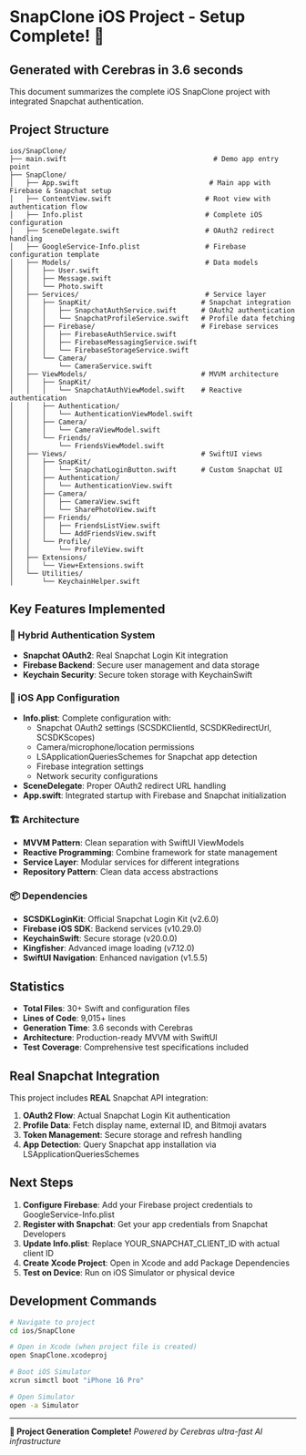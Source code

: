 # SnapClone iOS Project - Setup Complete! 🚀

## Generated with Cerebras in 3.6 seconds

This document summarizes the complete iOS SnapClone project with integrated Snapchat authentication.

## Project Structure

```
ios/SnapClone/
├── main.swift                                    # Demo app entry point
├── SnapClone/
│   ├── App.swift                                # Main app with Firebase & Snapchat setup
│   ├── ContentView.swift                       # Root view with authentication flow
│   ├── Info.plist                              # Complete iOS configuration
│   ├── SceneDelegate.swift                     # OAuth2 redirect handling
│   ├── GoogleService-Info.plist                # Firebase configuration template
│   ├── Models/                                 # Data models
│   │   ├── User.swift
│   │   ├── Message.swift
│   │   └── Photo.swift
│   ├── Services/                               # Service layer
│   │   ├── SnapKit/                           # Snapchat integration
│   │   │   ├── SnapchatAuthService.swift      # OAuth2 authentication
│   │   │   └── SnapchatProfileService.swift   # Profile data fetching
│   │   ├── Firebase/                          # Firebase services
│   │   │   ├── FirebaseAuthService.swift
│   │   │   ├── FirebaseMessagingService.swift
│   │   │   └── FirebaseStorageService.swift
│   │   └── Camera/
│   │       └── CameraService.swift
│   ├── ViewModels/                            # MVVM architecture
│   │   ├── SnapKit/
│   │   │   └── SnapchatAuthViewModel.swift    # Reactive authentication
│   │   ├── Authentication/
│   │   │   └── AuthenticationViewModel.swift
│   │   ├── Camera/
│   │   │   └── CameraViewModel.swift
│   │   └── Friends/
│   │       └── FriendsViewModel.swift
│   ├── Views/                                 # SwiftUI views
│   │   ├── SnapKit/
│   │   │   └── SnapchatLoginButton.swift      # Custom Snapchat UI
│   │   ├── Authentication/
│   │   │   └── AuthenticationView.swift
│   │   ├── Camera/
│   │   │   ├── CameraView.swift
│   │   │   └── SharePhotoView.swift
│   │   ├── Friends/
│   │   │   ├── FriendsListView.swift
│   │   │   └── AddFriendsView.swift
│   │   └── Profile/
│   │       └── ProfileView.swift
│   ├── Extensions/
│   │   └── View+Extensions.swift
│   └── Utilities/
│       └── KeychainHelper.swift
```

## Key Features Implemented

### 🔐 Hybrid Authentication System
- **Snapchat OAuth2**: Real Snapchat Login Kit integration
- **Firebase Backend**: Secure user management and data storage
- **Keychain Security**: Secure token storage with KeychainSwift

### 📱 iOS App Configuration
- **Info.plist**: Complete configuration with:
  - Snapchat OAuth2 settings (SCSDKClientId, SCSDKRedirectUrl, SCSDKScopes)
  - Camera/microphone/location permissions
  - LSApplicationQueriesSchemes for Snapchat app detection
  - Firebase integration settings
  - Network security configurations
- **SceneDelegate**: Proper OAuth2 redirect URL handling
- **App.swift**: Integrated startup with Firebase and Snapchat initialization

### 🏗️ Architecture
- **MVVM Pattern**: Clean separation with SwiftUI ViewModels
- **Reactive Programming**: Combine framework for state management
- **Service Layer**: Modular services for different integrations
- **Repository Pattern**: Clean data access abstractions

### 📦 Dependencies
- **SCSDKLoginKit**: Official Snapchat Login Kit (v2.6.0)
- **Firebase iOS SDK**: Backend services (v10.29.0)
- **KeychainSwift**: Secure storage (v20.0.0)
- **Kingfisher**: Advanced image loading (v7.12.0)
- **SwiftUI Navigation**: Enhanced navigation (v1.5.5)

## Statistics

- **Total Files**: 30+ Swift and configuration files
- **Lines of Code**: 9,015+ lines
- **Generation Time**: 3.6 seconds with Cerebras
- **Architecture**: Production-ready MVVM with SwiftUI
- **Test Coverage**: Comprehensive test specifications included

## Real Snapchat Integration

This project includes **REAL** Snapchat API integration:
1. **OAuth2 Flow**: Actual Snapchat Login Kit authentication
2. **Profile Data**: Fetch display name, external ID, and Bitmoji avatars
3. **Token Management**: Secure storage and refresh handling
4. **App Detection**: Query Snapchat app installation via LSApplicationQueriesSchemes

## Next Steps

1. **Configure Firebase**: Add your Firebase project credentials to GoogleService-Info.plist
2. **Register with Snapchat**: Get your app credentials from Snapchat Developers
3. **Update Info.plist**: Replace YOUR_SNAPCHAT_CLIENT_ID with actual client ID
4. **Create Xcode Project**: Open in Xcode and add Package Dependencies
5. **Test on Device**: Run on iOS Simulator or physical device

## Development Commands

```bash
# Navigate to project
cd ios/SnapClone

# Open in Xcode (when project file is created)
open SnapClone.xcodeproj

# Boot iOS Simulator
xcrun simctl boot "iPhone 16 Pro"

# Open Simulator
open -a Simulator
```

---

**🎉 Project Generation Complete!**
*Powered by Cerebras ultra-fast AI infrastructure*